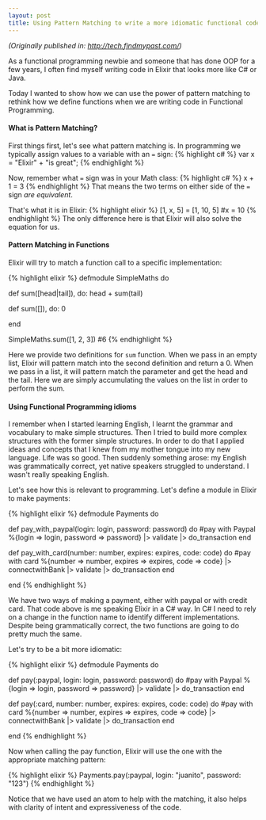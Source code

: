 ```yaml
---
layout: post
title: Using Pattern Matching to write a more idiomatic functional code
---
```


_(Originally published in: http://tech.findmypast.com/)_

As a functional programming newbie and someone that has done OOP for a few years, I often find myself writing code in Elixir that looks more like C# or Java.

Today I wanted to show how we can use the power of pattern matching to rethink how we define functions when we are writing code in Functional Programming.


#### What is Pattern Matching?

First things first, let's see what pattern matching is. In programming we typically assign values to a variable with an ```=``` sign:
{% highlight c# %}
var x = "Elixir" + "is great";
{% endhighlight %}

Now, remember what ```=``` sign was in your Math class:
{% highlight c# %}
x + 1 = 3
{% endhighlight %}
That means the two terms on either side of the ```=``` sign _are equivalent_. 

That's what it is in Elixir:
{% highlight elixir %}
[1, x, 5] = [1, 10, 5]
#x = 10
{% endhighlight %}
The only difference here is that Elixir will also solve the equation for us.

#### Pattern Matching in Functions

Elixir will try to match a function call to a specific implementation:

{% highlight elixir %}
defmodule SimpleMaths do

  def sum([head|tail]), do: head + sum(tail)
  
  def sum([]), do: 0

end

SimpleMaths.sum([1, 2, 3])
#6
{% endhighlight %}

Here we provide two definitions for ```sum``` function. When we pass in an empty list, Elixir will pattern match into the second definition and return a 0.
When we pass in a list, it will pattern match the parameter and get the head and the tail. Here we are simply accumulating the values on the list in order to perform the sum.

#### Using Functional Programming idioms

I remember when I started learning English, I learnt the grammar and vocabulary to make simple structures.
Then I tried to build more complex structures with the former simple structures. In order to do that I applied ideas and concepts that I knew from my mother tongue into my new language. Life was so good. 
Then suddenly something arose: my English was grammatically correct, yet native speakers struggled to understand. I wasn't really speaking English.

Let's see how this is relevant to programming. Let's define a module in Elixir to make payments:

{% highlight elixir %}
defmodule Payments do

  def pay_with_paypal(login: login, password: password) do
    #pay with Paypal
	%{login => login, password => password} |> validate |> do_transaction
  end

  def pay_with_card(number: number, expires: expires, code: code) do
    #pay with card
	%{number => number, expires => expires, code => code} |> connectwithBank |> validate |> do_transaction
  end

end
{% endhighlight %}

We have two ways of making a payment, either with paypal or with credit card. That code above is me speaking Elixir in a C# way.
In C# I need to rely on a change in the function name to identify different implementations. Despite being grammatically correct, the two functions are going to do pretty much the same.

Let's try to be a bit more idiomatic:

{% highlight elixir %}
defmodule Payments do

  def pay(:paypal, login: login, password: password) do
    #pay with Paypal
	%{login => login, password => password} |> validate |> do_transaction
  end

  def pay(:card, number: number, expires: expires, code: code) do
    #pay with card
	%{number => number, expires => expires, code => code} |> connectwithBank |> validate |> do_transaction
  end

end
{% endhighlight %}

Now when calling the pay function, Elixir will use the one with the appropriate matching pattern:

{% highlight elixir %}
Payments.pay(:paypal, login: "juanito", password: "123")
{% endhighlight %}

Notice that we have used an atom to help with the matching, it also helps with clarity of intent and expressiveness of the code.
